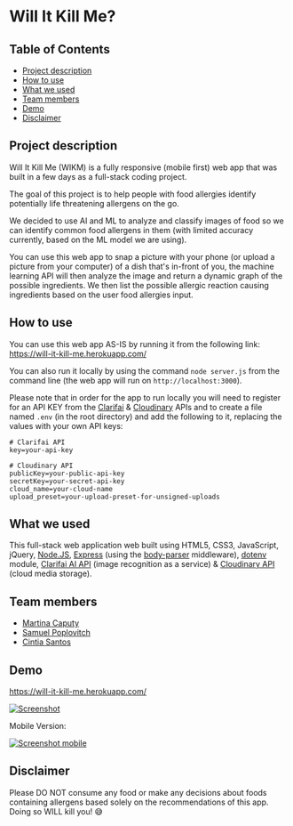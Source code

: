 # Will It Kill Me?

## Table of Contents

- [Project description](#desc)
- [How to use](#how)
- [What we used](#tech)
- [Team members](#team-members)
- [Demo](#demo)
- [Disclaimer](#dis)

## <a name="dec"></a> Project description

Will It Kill Me (WIKM) is a fully responsive (mobile first) web app that was built in a few days as a full-stack coding project.

The goal of this project is to help people with food allergies identify potentially life threatening allergens on the go.

We decided to use AI and ML to analyze and classify images of food so we can identify common food allergens in them (with limited accuracy currently, based on the ML model we are using).

You can use this web app to snap a picture with your phone (or upload a picture from your computer) of a dish that's in-front of you, the machine learning API will then analyze the image and return a dynamic graph of the possible ingredients. We then list the possible allergic reaction causing ingredients based on the user food allergies input.

## <a name="how"></a>How to use

You can use this web app AS-IS by running it from the following link:
https://will-it-kill-me.herokuapp.com/

You can also run it locally by using the command `node server.js` from the command line (the web app will run on `http://localhost:3000`).

Please note that in order for the app to run locally you will need to register for an API KEY from the [Clarifai](https://www.clarifai.com/developer/account/keys) & [Cloudinary](https://cloudinary.com/users/register/free) APIs and to create a file named `.env` (in the root directory) and add the following to it, replacing the values with your own API keys:

```
# Clarifai API
key=your-api-key

# Cloudinary API
publicKey=your-public-api-key
secretKey=your-secret-api-key
cloud_name=your-cloud-name
upload_preset=your-upload-preset-for-unsigned-uploads
```

## <a name="tech"></a>What we used

This full-stack web application web built using HTML5, CSS3, JavaScript, jQuery, [Node.JS](https://nodejs.org/en/), [Express](https://expressjs.com/) (using the [body-parser](https://github.com/expressjs/body-parser) middleware), [dotenv](https://github.com/motdotla/dotenv) module, [Clarifai AI API](https://www.clarifai.com/) (image recognition as a service) & [Cloudinary API](https://cloudinary.com/) (cloud media storage).

## <a name="team-members"></a>Team members

- [Martina Caputy](https://github.com/mecaputy/)
- [Samuel Poplovitch](https://github.com/sam-pop/)
- [Cintia Santos](https://github.com/CintiaSantos/)

## <a name="demo"></a>Demo

https://will-it-kill-me.herokuapp.com/

[![Screenshot](https://s8.postimg.cc/ud4ca3xmd/ezgif.com-optimize.gif)](https://will-it-kill-me.herokuapp.com/)

Mobile Version:

[![Screenshot mobile](https://s8.postimg.cc/fno3jnpyt/image.jpg)](https://will-it-kill-me.herokuapp.com/)

## <a name="dis"></a>Disclaimer

Please DO NOT consume any food or make any decisions about foods containing allergens based solely on the recommendations of this app. Doing so WILL kill you! 😅
